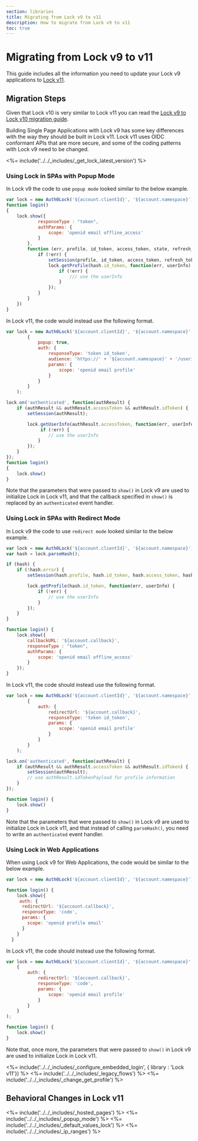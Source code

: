 ```yaml
---
section: libraries
title: Migrating from Lock v9 to v11
description: How to migrate from Lock v9 to v11
toc: true
---
```

# Migrating from Lock v9 to v11

This guide includes all the information you need to update your Lock v9 applications to [Lock v11](/libraries/lock).

## Migration Steps

Given that Lock v10 is very similar to Lock v11 you can read the [Lock v9 to Lock v10 migration guide](/libraries/lock/v10/migration-guide).

Building Single Page Applications with Lock v9 has some key differences with the way they should be built in Lock v11. Lock v11 uses OIDC conformant APIs that are more secure, and some of the coding patterns with Lock v9 need to be changed.

<%= include('../../_includes/_get_lock_latest_version') %>

### Using Lock in SPAs with Popup Mode

In Lock v9 the code to use `popup mode` looked similar to the below example.

```js
var lock = new Auth0Lock('${account.clientId}', '${account.namespace}');
function login()
{
    lock.show({
            responseType : "token",
            authParams: {
                scope: 'openid email offline_access'
            }
        },
        function (err, profile, id_token, access_token, state, refresh_token) {
            if (!err) {
                setSession(profile, id_token, access_token, refresh_token);
                lock.getProfile(hash.id_token, function(err, userInfo) {
                    if (!err) {
                        /// use the userInfo
                    }
                });
            }
        }
    })
}
```

In Lock v11, the code would instead use the following format.

```js
var lock = new Auth0Lock('${account.clientId}', '${account.namespace}', {
        {
            popup: true,
            auth: {
                responseType: 'token id_token',
                audience: 'https://' + '${account.namespace}' + '/userinfo',
                params: {
                    scope: 'openid email profile'
                }
            }
        }
    );

lock.on('authenticated', function(authResult) {
    if (authResult && authResult.accessToken && authResult.idToken) {
        setSession(authResult);

        lock.getUserInfo(authResult.accessToken, function(err, userInfo) {
             if (!err) {
                // use the userInfo
            }
        });
    }
});
function login()
{
    lock.show()
}
```

Note that the parameters that were passed to `show()` in Lock v9 are used to initialize Lock in Lock v11, and that the callback specified in `show()` is replaced by an `authenticated` event handler. 

### Using Lock in SPAs with Redirect Mode

In Lock v9 the code to use `redirect mode` looked similar to the below example.

```js
var lock = new Auth0Lock('${account.clientId}', '${account.namespace}');
var hash = lock.parseHash();

if (hash) {
    if (!hash.error) {
        setSession(hash.profile, hash.id_token, hash.access_token, hash.refresh_token);

        lock.getProfile(hash.id_token, function(err, userInfo) {
            if (!err) {
                // use the userInfo
            }
        });
    } 
}

function login() {
    lock.show({
        callbackURL: '${account.callback}',
        responseType : "token",
        authParams: {
            scope: 'openid email offline_access'
        }
    });
}
```

In Lock v11, the code should instead use the following format.

```js
var lock = new Auth0Lock('${account.clientId}', '${account.namespace}', {
        {
            auth: {
                redirectUrl: '${account.callback}',
                responseType: 'token id_token',
                params: {
                    scope: 'openid email profile'
                }
            }
        }
    );

lock.on('authenticated', function(authResult) {
    if (authResult && authResult.accessToken && authResult.idToken) {
        setSession(authResult);
        // use authResult.idTokenPayload for profile information
    }
});

function login() {
    lock.show()
}
```

Note that the parameters that were passed to `show()` in Lock v9 are used to initialize Lock in Lock v11, and that instead of calling `parseHash()`, you need to write an `authenticated` event handler.

### Using Lock in Web Applications

When using Lock v9 for Web Applications, the code would be similar to the below example.

```js
var lock = new Auth0Lock('${account.clientId}', '${account.namespace}');

function login() {
    lock.show({
     auth: {
      redirectUrl: '${account.callback}',
      responseType: 'code',
      params: {
        scope: 'openid profile email' 
      }
    }
  }
```

In Lock v11, the code should instead use the following format.

```js
var lock = new Auth0Lock('${account.clientId}', '${account.namespace}', {
    {
        auth: {
            redirectUrl: '${account.callback}',
            responseType: 'code',
            params: {
                scope: 'openid email profile'
            }
        }
    }
);

function login() {
    lock.show()
}
```

Note that, once more, the parameters that were passed to `show()` in Lock v9 are used to initialize Lock in Lock v11.

<%= include('../../_includes/_configure_embedded_login', { library : 'Lock v11'}) %>
<%= include('../../_includes/_legacy_flows') %>
<%= include('../../_includes/_change_get_profile') %>

## Behavioral Changes in Lock v11

<%= include('../../_includes/_hosted_pages') %>
<%= include('../../_includes/_popup_mode') %>
<%= include('../../_includes/_default_values_lock') %>
<%= include('../../_includes/_ip_ranges') %>
